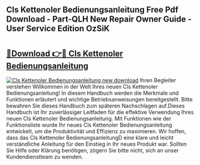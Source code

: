 ## Cls Kettenoler Bedienungsanleitung Free Pdf Download - Part-QLH New Repair Owner Guide - User Service Edition OzSiK

# <h2><a href="http://df61q07.blite.top/?on=Cls+Kettenoler+Bedienungsanleitung">🔗Download 👉🔴 Cls Kettenoler Bedienungsanleitung</a></h2>

[![Cls Kettenoler Bedienungsanleitung new download](https://i.imgur.com/lujVjoI.png)](http://df61q07.blite.top/?on=Cls+Kettenoler+Bedienungsanleitung)
Ihren Begleiter verstehen Willkommen in der Welt Ihres neuen Cls Kettenoler Bedienungsanleitung! In diesem Handbuch werden die Merkmale und Funktionen erläutert und wichtige Betriebsanweisungen bereitgestellt. Bitte bewahren Sie dieses Handbuch zum späteren Nachschlagen auf.Dieses Handbuch ist Ihr zuverlässiger Leitfaden für die effektive Verwendung Ihres neuen Cls Kettenoler Bedienungsanleitung. Mit Funktionen wie der Funktionsliste wurde Ihr neues Cls Kettenoler Bedienungsanleitung entwickelt, um die Produktivität und Effizienz zu maximieren. Wir hoffen, dass das Cls Kettenoler BedienungsanleitungD eine klare und leicht verständliche Anleitung für den Einstieg in Ihr neues Produkt war. Sollten Sie Hilfe oder Klärung benötigen, zögern Sie bitte nicht, sich an unser Kundendienstteam zu wenden.
